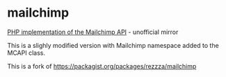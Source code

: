 mailchimp
=========

[PHP implementation of the Mailchimp API](http://apidocs.mailchimp.com/api/downloads/#php) - unofficial mirror

This is a slighly modified version with Mailchimp namespace added to the MCAPI class.

This is a fork of https://packagist.org/packages/rezzza/mailchimp

